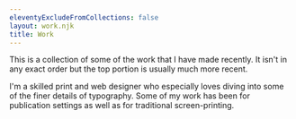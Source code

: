 ```yaml
---
eleventyExcludeFromCollections: false
layout: work.njk
title: Work
---
```

This is a collection of some of the work that I have made recently. It isn't in any exact order but the top portion is usually much more recent.

I'm a skilled print and web designer who especially loves diving into some of the finer details of typography. Some of my work has been for publication settings as well as for traditional screen-printing.